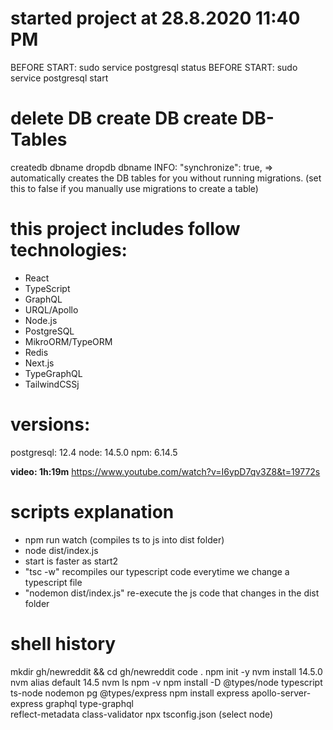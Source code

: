 # started project at 28.8.2020 11:40 PM
BEFORE START: sudo service postgresql status
BEFORE START: sudo service postgresql start
# delete DB create DB create DB-Tables
createdb dbname
dropdb dbname
INFO: "synchronize": true, => automatically creates the DB tables for you without running 
      migrations. (set this to false if you manually use migrations to create a table)
# this project includes follow technologies:
- React
- TypeScript
- GraphQL
- URQL/Apollo
- Node.js
- PostgreSQL
- MikroORM/TypeORM
- Redis
- Next.js
- TypeGraphQL
- TailwindCSSj

# versions:
postgresql: 12.4
node: 14.5.0
npm: 6.14.5

**video: 1h:19m**
https://www.youtube.com/watch?v=I6ypD7qv3Z8&t=19772s

# scripts explanation
- npm run watch (compiles ts to js into dist folder)
- node dist/index.js
- start is faster as start2
- "tsc -w" recompiles our typescript code everytime we change a typescript file
- "nodemon dist/index.js" re-execute the js code that changes in the dist folder

# shell history 

mkdir gh/newreddit && cd gh/newreddit
code .
npm init -y
nvm install 14.5.0
nvm alias default 14.5
nvm ls
npm -v
npm install -D @types/node typescript ts-node nodemon pg @types/express
npm install express apollo-server-express graphql type-graphql \
reflect-metadata class-validator 
npx tsconfig.json (select node)


